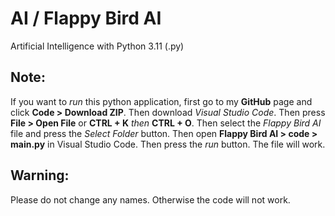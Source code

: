 # AI / Flappy Bird AI
Artificial Intelligence with Python 3.11 (.py)

## Note:
If you want to *run* this python application, first go to my **GitHub** page and click **Code > Download ZIP**. Then download *Visual Studio Code*. Then press **File > Open File** or **CTRL + K** *then* **CTRL + O**. Then select the *Flappy Bird AI* file and press the *Select Folder* button. Then open **Flappy Bird AI > code > main.py** in Visual Studio Code. Then press the *run* button. The file will work.

## Warning:
Please do not change any names. Otherwise the code will not work.
